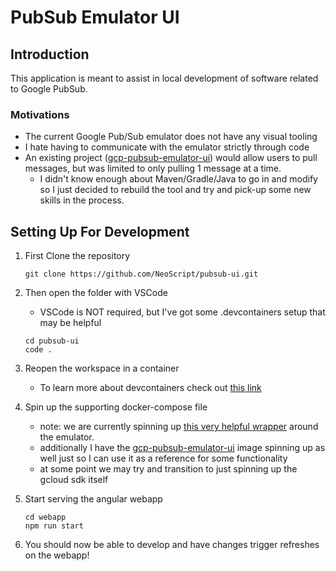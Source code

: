 # PubSub Emulator UI

## Introduction
This application is meant to assist in local development of software related to Google PubSub.

### Motivations
 - The current Google Pub/Sub emulator does not have any visual tooling
 - I hate having to communicate with the emulator strictly through code
 - An existing project ([gcp-pubsub-emulator-ui](https://github.com/echocode-io/gcp-pubsub-emulator-ui)) would allow users to pull messages, but was limited to only pulling 1 message at a time.
   - I didn't know enough about Maven/Gradle/Java to go in and modify so I just decided to rebuild the tool and try and pick-up some new skills in the process.

## Setting Up For Development

1. First Clone the repository
    ```
    git clone https://github.com/NeoScript/pubsub-ui.git
    ```
2. Then open the folder with VSCode
    - VSCode is NOT required, but I've got some .devcontainers setup that may be helpful
    ```
    cd pubsub-ui
    code .
    ```
3. Reopen the workspace in a container
    - To learn more about devcontainers check out [this link](https://code.visualstudio.com/docs/remote/containers)
4. Spin up the supporting docker-compose file
    - note: we are currently spinning up [this very helpful wrapper](https://github.com/marcelcorso/gcloud-pubsub-emulator) around the emulator.
    - additionally I have the [gcp-pubsub-emulator-ui](https://github.com/echocode-io/gcp-pubsub-emulator-ui) image spinning up as well just so I can use it as a reference for some functionality
    - at some point we may try and transition to just spinning up the gcloud sdk itself

5. Start serving the angular webapp
    ```
    cd webapp
    npm run start
    ```
6. You should now be able to develop and have changes trigger refreshes on the webapp!